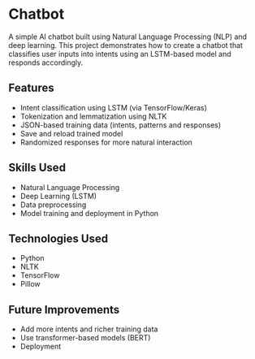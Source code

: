 

# Chatbot

A simple AI chatbot built using Natural Language Processing (NLP) and deep learning. This project demonstrates how to create a chatbot that classifies user inputs into intents using an LSTM-based model and responds accordingly.


## Features

- Intent classification using LSTM (via TensorFlow/Keras)
- Tokenization and lemmatization using NLTK
- JSON-based training data (intents, patterns and responses)
- Save and reload trained model
- Randomized responses for more natural interaction


## Skills Used

- Natural Language Processing
- Deep Learning (LSTM)
- Data preprocessing
- Model training and deployment in Python


## Technologies Used

- Python
- NLTK
- TensorFlow
- Pillow


## Future Improvements

- Add more intents and richer training data
- Use transformer-based models (BERT)
- Deployment
